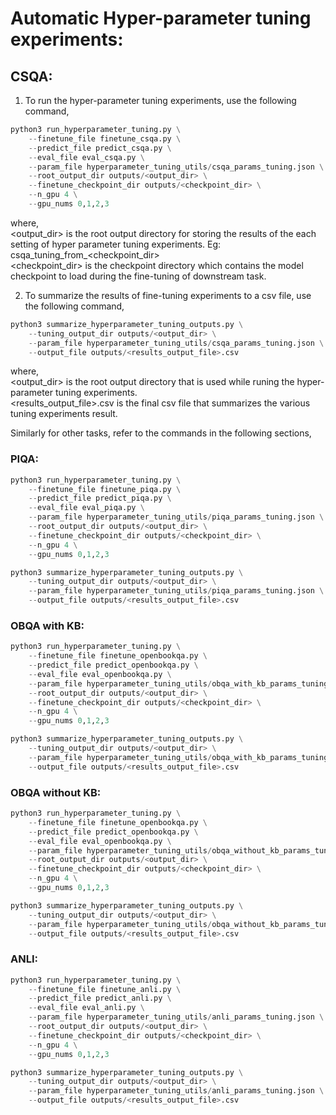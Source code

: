 
# Automatic Hyper-parameter tuning experiments:

## CSQA:

1. To run the hyper-parameter tuning experiments, use the following command,

```python
python3 run_hyperparameter_tuning.py \
    --finetune_file finetune_csqa.py \
    --predict_file predict_csqa.py \
    --eval_file eval_csqa.py \
    --param_file hyperparameter_tuning_utils/csqa_params_tuning.json \
    --root_output_dir outputs/<output_dir> \
    --finetune_checkpoint_dir outputs/<checkpoint_dir> \
    --n_gpu 4 \
    --gpu_nums 0,1,2,3
```

where, <br>
<output_dir> is the root output directory for storing the results of the each setting of hyper parameter tuning experiments.
Eg: csqa_tuning_from_<checkpoint_dir> <br>
<checkpoint_dir> is the checkpoint directory which contains the model checkpoint to load during the fine-tuning of downstream task.

2. To summarize the results of fine-tuning experiments to a csv file, use the following command,

```python
python3 summarize_hyperparameter_tuning_outputs.py \
    --tuning_output_dir outputs/<output_dir> \
    --param_file hyperparameter_tuning_utils/csqa_params_tuning.json \
    --output_file outputs/<results_output_file>.csv
```

where, <br>
<output_dir> is the root output directory that is used while runing the hyper-parameter tuning experiments. <br>
<results_output_file>.csv is the final csv file that summarizes the various tuning experiments result.

Similarly for other tasks, refer to the commands in the following sections, 

### PIQA:

```python
python3 run_hyperparameter_tuning.py \
    --finetune_file finetune_piqa.py \
    --predict_file predict_piqa.py \
    --eval_file eval_piqa.py \
    --param_file hyperparameter_tuning_utils/piqa_params_tuning.json \
    --root_output_dir outputs/<output_dir> \
    --finetune_checkpoint_dir outputs/<checkpoint_dir> \
    --n_gpu 4 \
    --gpu_nums 0,1,2,3
```

```python
python3 summarize_hyperparameter_tuning_outputs.py \
    --tuning_output_dir outputs/<output_dir> \
    --param_file hyperparameter_tuning_utils/piqa_params_tuning.json \
    --output_file outputs/<results_output_file>.csv
```

### OBQA with KB:

```python
python3 run_hyperparameter_tuning.py \
    --finetune_file finetune_openbookqa.py \
    --predict_file predict_openbookqa.py \
    --eval_file eval_openbookqa.py \
    --param_file hyperparameter_tuning_utils/obqa_with_kb_params_tuning.json \
    --root_output_dir outputs/<output_dir> \
    --finetune_checkpoint_dir outputs/<checkpoint_dir> \
    --n_gpu 4 \
    --gpu_nums 0,1,2,3
```

```python
python3 summarize_hyperparameter_tuning_outputs.py \
    --tuning_output_dir outputs/<output_dir> \
    --param_file hyperparameter_tuning_utils/obqa_with_kb_params_tuning.json \
    --output_file outputs/<results_output_file>.csv
```

### OBQA without KB:

```python
python3 run_hyperparameter_tuning.py \
    --finetune_file finetune_openbookqa.py \
    --predict_file predict_openbookqa.py \
    --eval_file eval_openbookqa.py \
    --param_file hyperparameter_tuning_utils/obqa_without_kb_params_tuning.json \
    --root_output_dir outputs/<output_dir> \
    --finetune_checkpoint_dir outputs/<checkpoint_dir> \
    --n_gpu 4 \
    --gpu_nums 0,1,2,3
```

```python
python3 summarize_hyperparameter_tuning_outputs.py \
    --tuning_output_dir outputs/<output_dir> \
    --param_file hyperparameter_tuning_utils/obqa_without_kb_params_tuning.json \
    --output_file outputs/<results_output_file>.csv
```

### ANLI:

```python
python3 run_hyperparameter_tuning.py \
    --finetune_file finetune_anli.py \
    --predict_file predict_anli.py \
    --eval_file eval_anli.py \
    --param_file hyperparameter_tuning_utils/anli_params_tuning.json \
    --root_output_dir outputs/<output_dir> \
    --finetune_checkpoint_dir outputs/<checkpoint_dir> \
    --n_gpu 4 \
    --gpu_nums 0,1,2,3
```

```python
python3 summarize_hyperparameter_tuning_outputs.py \
    --tuning_output_dir outputs/<output_dir> \
    --param_file hyperparameter_tuning_utils/anli_params_tuning.json \
    --output_file outputs/<results_output_file>.csv
```



